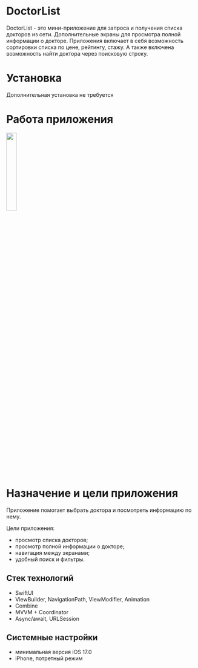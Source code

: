 # DoctorList
DoctorList - это мини-приложение для запроса и получения списка докторов из сети. Дополнительные экраны для просмотра полной информации о докторе. Приложения включает в себя возможность сортировки списка по цене, рейтингу, стажу. А также включена возможность найти доктора через поисковую строку.

# Установка
Дополнительная установка не требуется

# Работа приложения
 <img src=" ююю " width="23%" />
 
# Назначение и цели приложения

Приложение помогает выбрать доктора и посмотреть информацию по нему.

Цели приложения:

- просмотр списка докторов;
- просмотр полной информации о докторе;
- навигация между экранами;
- удобный поиск и фильтры.

## **Стек технологий**
- SwiftUI
- ViewBuilder, NavigationPath, ViewModifier, Animation
- Combine
- MVVM + Coordinator
- Async/await, URLSession

## **Системные настройки**
- минимальная версия iOS 17.0
- iPhone, потретный режим
